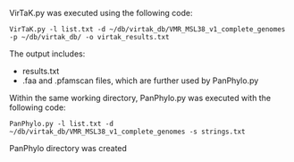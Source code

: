 VirTaK.py was executed using the following code:

```{bash, eval=FALSE, echo=TRUE}
VirTaK.py -l list.txt -d ~/db/virtak_db/VMR_MSL38_v1_complete_genomes -p ~/db/virtak_db/ -o virtak_results.txt
```

The output includes:

* results.txt
* .faa and .pfamscan files, which are further used by PanPhylo.py

Within the same working directory, PanPhylo.py was executed with the following code:

```{bash, eval=FALSE, echo=TRUE}
PanPhylo.py -l list.txt -d ~/db/virtak_db/VMR_MSL38_v1_complete_genomes -s strings.txt
```

PanPhylo directory was created
